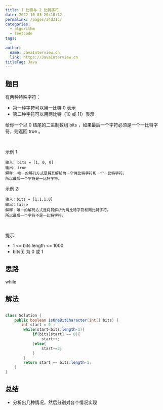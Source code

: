 ```yaml
---
title: 1 比特与 2 比特字符
date: 2022-10-03 20:10:12
permalink: /pages/34d31c/
categories:
  - algorithm
  - leetcode
tags:
  - 
author: 
  name: JavaInterview.cn
  link: https://JavaInterview.cn
titleTag: Java
---
```


## 题目

有两种特殊字符：

- 第一种字符可以用一比特 0 表示
- 第二种字符可以用两比特（10 或 11）表示

给你一个以 0 结尾的二进制数组 bits ，如果最后一个字符必须是一个一比特字符，则返回 true 。

 

示例 1:

    输入: bits = [1, 0, 0]
    输出: true
    解释: 唯一的解码方式是将其解析为一个两比特字符和一个一比特字符。
    所以最后一个字符是一比特字符。
示例 2:

    输入：bits = [1,1,1,0]
    输出：false
    解释：唯一的解码方式是将其解析为两比特字符和两比特字符。
    所以最后一个字符不是一比特字符。
 

提示:

- 1 <= bits.length <= 1000
- bits[i] 为 0 或 1


## 思路

while

## 解法
```java

class Solution {
    public boolean isOneBitCharacter(int[] bits) {
       int start = 0 ;
        while(start<bits.length-1){
            if(bits[start] == 0){
                start++;
            }else{
                start+=2;
            }
        }
        return start == bits.length-1;
    }
}
```

## 总结

- 分析出几种情况，然后分别对各个情况实现 
